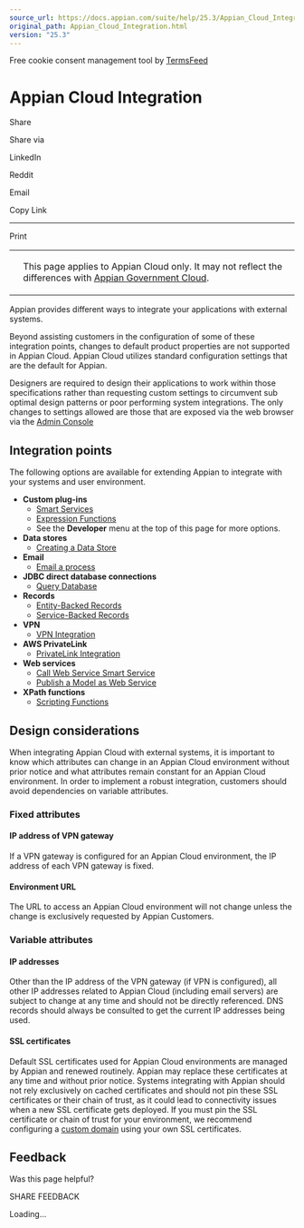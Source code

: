 ```yaml
---
source_url: https://docs.appian.com/suite/help/25.3/Appian_Cloud_Integration.html
original_path: Appian_Cloud_Integration.html
version: "25.3"
---
```


Free cookie consent management tool by [TermsFeed](https://www.termsfeed.com/)

# Appian Cloud Integration

Share

Share via

LinkedIn

Reddit

Email

Copy Link

* * *

Print

<table><tbody><tr><td><i class="bi bi-clouds" aria-hidden="true"></i></td><td><p>This page applies to Appian Cloud only. It may not reflect the differences with <a href="/suite/help/25.3/appian-government-cloud-overview.html">Appian Government Cloud</a>.</p></td></tr></tbody></table>

Appian provides different ways to integrate your applications with external systems.

Beyond assisting customers in the configuration of some of these integration points, changes to default product properties are not supported in Appian Cloud. Appian Cloud utilizes standard configuration settings that are the default for Appian.

Designers are required to design their applications to work within those specifications rather than requesting custom settings to circumvent sub optimal design patterns or poor performing system integrations. The only changes to settings allowed are those that are exposed via the web browser via the [Admin Console](Appian_Administration_Console.html)

## Integration points

The following options are available for extending Appian to integrate with your systems and user environment.

-   **Custom plug-ins**
    -   [Smart Services](Custom_Smart_Service_Plug-ins.html "Smart Services")
    -   [Expression Functions](Custom_Function_Plug-ins.html "Expression Functions")
    -   See the **Developer** menu at the top of this page for more options.
-   **Data stores**
    -   [Creating a Data Store](Data_Stores.html "Creating a Data Store")
-   **Email**
    -   [Email a process](Email_on_Appian_Cloud.html#sending-an-email-message-to-a-process-in-appian-cloud "Email a process")
-   **JDBC direct database connections**
    -   [Query Database](Query_Database_Smart_Service.html "Query Database")
-   **Records**
    -   [Entity-Backed Records](Records_Tutorial.html)
    -   [Service-Backed Records](Service-Backed_Record_Tutorial.html)
-   **VPN**
    -   [VPN Integration](Cloud_VPN_Integration.html " VPN Integration")
-   **AWS PrivateLink**
    -   [PrivateLink Integration](AWS-PrivateLink_Integration.html)
-   **Web services**
    -   [Call Web Service Smart Service](Call_Web_Service_Smart_Service.html "Call Web Service Smart Service")
    -   [Publish a Model as Web Service](Publishing_Process_Models_as_Web_Services.html " Publish a Model as Web Service")
-   **XPath functions**
    -   [Scripting Functions](Scripting_Functions.html "Scripting Functions")

## Design considerations

When integrating Appian Cloud with external systems, it is important to know which attributes can change in an Appian Cloud environment without prior notice and what attributes remain constant for an Appian Cloud environment. In order to implement a robust integration, customers should avoid dependencies on variable attributes.

### Fixed attributes

#### IP address of VPN gateway

If a VPN gateway is configured for an Appian Cloud environment, the IP address of each VPN gateway is fixed.

#### Environment URL

The URL to access an Appian Cloud environment will not change unless the change is exclusively requested by Appian Customers.

### Variable attributes

#### IP addresses

Other than the IP address of the VPN gateway (if VPN is configured), all other IP addresses related to Appian Cloud (including email servers) are subject to change at any time and should not be directly referenced. DNS records should always be consulted to get the current IP addresses being used.

#### SSL certificates

Default SSL certificates used for Appian Cloud environments are managed by Appian and renewed routinely. Appian may replace these certificates at any time and without prior notice. Systems integrating with Appian should not rely exclusively on cached certificates and should not pin these SSL certificates or their chain of trust, as it could lead to connectivity issues when a new SSL certificate gets deployed. If you must pin the SSL certificate or chain of trust for your environment, we recommend configuring a [custom domain](Using_a_Custom_Domain_in_Appian_Cloud.html) using your own SSL certificates.

## Feedback

Was this page helpful?

SHARE FEEDBACK

Loading...